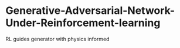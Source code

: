 # Generative-Adversarial-Network-Under-Reinforcement-learning
RL guides generator with physics informed 
